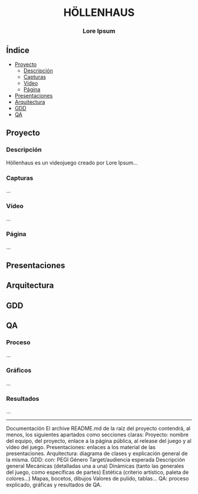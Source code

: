 <h1 align="center"><b>HÖLLENHAUS</b></h1>
<h3 align="center"><b>Lore Ipsum</b></h1>

## Índice
- [Proyecto](#Proyecto)
  - [Descripción](#descripcion)
  - [Capturas](#capturas)
  - [Vídeo](#video)
  - [Página](#pagina)
- [Presentaciones](#Presentaciones)
- [Arquitectura](#Arquitectura)
- [GDD](#GDD)
- [QA](#QA)
  

## Proyecto
### Descripción
Höllenhaus es un videojuego creado por Lore Ipsum...
### Capturas
...
### Vídeo
...
### Página
...

## Presentaciones

## Arquitectura

## GDD


## QA
### Proceso
...
### Gráficos
...
### Resultados
...








__________

Documentación
El archive README.md de la raíz del proyecto contendrá, al menos, los siguientes apartados como secciones claras:
Proyecto: nombre del equipo, del proyecto, enlace a la página pública, al release del juego y al vídeo del juego.
Presentaciones: enlaces a los material de las presentaciones.
Arquitectura: diagrama de clases y explicación general de la misma.
GDD: con:
  PEGI
  Género
  Target/audiencia esperada
  Descripción general
  Mecánicas (detalladas una a una)
  Dinámicas (tanto las generales del juego, como específicas de partes)
  Estética (criterio artístico, paleta de colores…)
  Mapas, bocetos, dibujos
  Valores de pulido, tablas…
QA: proceso explicado, gráficas y resultados de QA.
